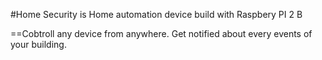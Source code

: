 #Home Security is Home automation device build with Raspbery PI 2 B

==Cobtroll any device from anywhere. Get notified about every events of your building.
